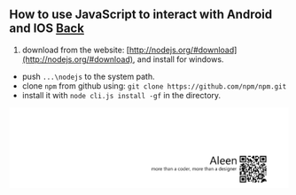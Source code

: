 ## How to use JavaScript to interact with Android and IOS [Back](./qa.md)

1. download from the website: [http://nodejs.org/#download](http://nodejs.org/#download), and install for windows.
- push `...\nodejs` to the system path.
- clone `npm` from github using: `git clone https://github.com/npm/npm.git`
- install it with `node cli.js install -gf` in the directory.

<a href="http://aleen42.github.io/" target="_blank" ><img src="./../pic/tail.gif"></a>
